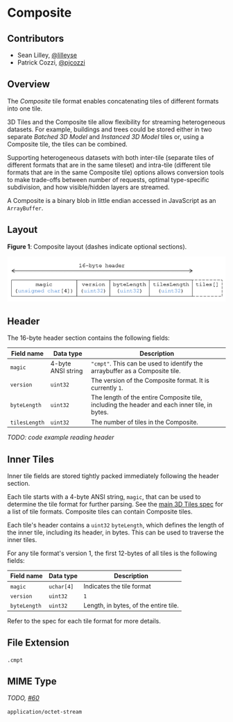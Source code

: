 # Composite

## Contributors

* Sean Lilley, [@lilleyse](https://twitter.com/lilleyse)
* Patrick Cozzi, [@pjcozzi](https://twitter.com/pjcozzi)

## Overview

The _Composite_ tile format enables concatenating tiles of different formats into one tile.

3D Tiles and the Composite tile allow flexibility for streaming heterogeneous datasets.  For example, buildings and trees could be stored either in two separate _Batched 3D Model_ and _Instanced 3D Model_ tiles or, using a Composite tile, the tiles can be combined.

Supporting heterogeneous datasets with both inter-tile (separate tiles of different formats that are in the same tileset) and intra-tile (different tile formats that are in the same Composite tile) options allows conversion tools to make trade-offs between number of requests, optimal type-specific subdivision, and how visible/hidden layers are streamed.

A Composite is a binary blob in little endian accessed in JavaScript as an `ArrayBuffer`.

## Layout

**Figure 1**: Composite layout (dashes indicate optional sections).

![](figures/layout.png)

## Header

The 16-byte header section contains the following fields:

|Field name|Data type|Description|
|----------|---------|-----------|
| `magic` | 4-byte ANSI string | `"cmpt"`.  This can be used to identify the arraybuffer as a Composite tile. |
| `version` | `uint32` | The version of the Composite format. It is currently `1`. |
| `byteLength` | `uint32` | The length of the entire Composite tile, including the header and each inner tile, in bytes. |
| `tilesLength` | `uint32` | The number of tiles in the Composite. |

_TODO: code example reading header_

## Inner Tiles

Inner tile fields are stored tightly packed immediately following the header section.

Each tile starts with a 4-byte ANSI string, `magic`, that can be used to determine the tile format for further parsing.  See the [main 3D Tiles spec](../../README.md) for a list of tile formats.  Composite tiles can contain Composite tiles.

Each tile's header contains a `uint32` `byteLength`, which defines the length of the inner tile, including its header, in bytes.  This can be used to traverse the inner tiles.

For any tile format's version 1, the first 12-bytes of all tiles is the following fields:

|Field name|Data type|Description|
|----------|---------|-----------|
| `magic` | `uchar[4]` | Indicates the tile format |
| `version` | `uint32` | `1` |
| `byteLength` | `uint32` | Length, in bytes, of the entire tile. |

Refer to the spec for each tile format for more details.

## File Extension

`.cmpt`

## MIME Type

_TODO, [#60](https://github.com/AnalyticalGraphicsInc/3d-tiles/issues/60)_

`application/octet-stream`
